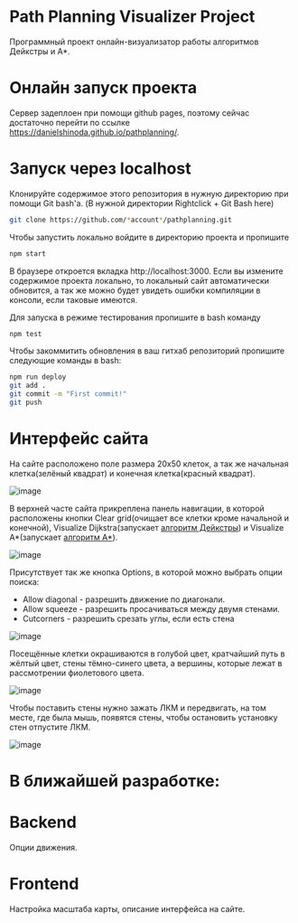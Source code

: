 # Path Planning Visualizer Project

Программный проект онлайн-визуализатор работы алгоритмов Дейкстры и А*.

# Онлайн запуск проекта

Сервер задеплоен при помощи github pages, поэтому сейчас достаточно перейти по ссылке https://danielshinoda.github.io/pathplanning/.

# Запуск через localhost

Клонируйте содержимое этого репозитория в нужную директорию при помощи Git bash'a. (В нужной директории Rightclick + Git Bash here)

```bash
git clone https://github.com/*account*/pathplanning.git
```

Чтобы запустить локально войдите в директорию проекта и пропишите

```bash
npm start
```

В браузере откроется вкладка http://localhost:3000. Если вы измените содержимое проекта локально, то локальный сайт автоматически обновится, а так же можно будет увидеть ошибки компиляции в консоли, если таковые имеются.

Для запуска в режиме тестирования пропишите в bash команду

```bash
npm test
```

Чтобы закоммитить обновления в ваш гитхаб репозиторий пропишите следующие команды в bash:

```bash
npm run deploy
git add .
git commit -m "First commit!"
git push
```

# Интерфейс сайта

На сайте расположено поле размера 20х50 клеток, а так же начальная клетка(зелёный квадрат) и конечная клетка(красный квадрат).

![image](https://user-images.githubusercontent.com/57168013/115717643-ce348300-a393-11eb-9329-d9beedccc1b6.png)


В верхней часте сайта прикреплена панель навигации, в которой расположены кнопки Clear grid(очищает все клетки кроме начальной и конечной), Visualize Dijkstra(запускает [алгоритм Дейкстры](https://ru.wikipedia.org/wiki/%D0%90%D0%BB%D0%B3%D0%BE%D1%80%D0%B8%D1%82%D0%BC_%D0%94%D0%B5%D0%B9%D0%BA%D1%81%D1%82%D1%80%D1%8B)) и Visualize A*(запускает [алгоритм А*](https://ru.wikipedia.org/wiki/A*)).

![image](https://user-images.githubusercontent.com/57168013/115717790-f623e680-a393-11eb-8f91-a3c64e6e16de.png)



Присутствует так же кнопка Options, в которой можно выбрать опции поиска:

- Allow diagonal - разрешить движение по диагонали.
- Allow squeeze - разрешить просачиваться между двумя стенами.
- Cutcorners - разрешить срезать углы, если есть стена

![image](https://user-images.githubusercontent.com/57168013/115717880-0a67e380-a394-11eb-8e80-f4fb7c7f1ac6.png)


Посещённые клетки окрашиваются в голубой цвет, кратчайший путь в жёлтый цвет, стены тёмно-синего цвета, а вершины, которые лежат в рассмотрении фиолетового цвета.

![image](https://user-images.githubusercontent.com/57168013/115719786-dc839e80-a395-11eb-81a0-2e5c17c789c1.png)


Чтобы поставить стены нужно зажать ЛКМ и передвигать, на том месте, где была мышь, появятся стены, чтобы остановить установку стен отпустите ЛКМ.

![image](https://user-images.githubusercontent.com/57168013/115067448-5e914480-9f0a-11eb-802e-5abc6fe9bce6.png)


# В ближайшей разработке:

# Backend

Опции движения.

# Frontend

Настройка масштаба карты, описание интерфейса на сайте.
